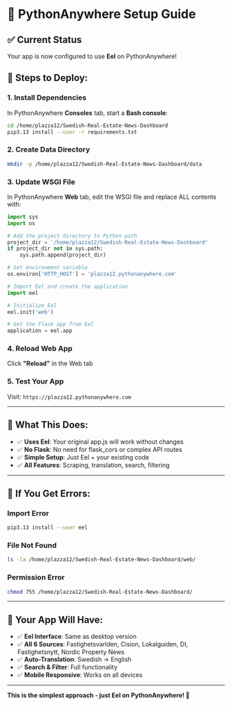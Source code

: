 # 🐍 PythonAnywhere Setup Guide

## ✅ **Current Status**
Your app is now configured to use **Eel** on PythonAnywhere!

## 🚀 **Steps to Deploy:**

### 1. **Install Dependencies**
In PythonAnywhere **Consoles** tab, start a **Bash console**:
```bash
cd /home/plazza12/Swedish-Real-Estate-News-Dashboard
pip3.13 install --user -r requirements.txt
```

### 2. **Create Data Directory**
```bash
mkdir -p /home/plazza12/Swedish-Real-Estate-News-Dashboard/data
```

### 3. **Update WSGI File**
In PythonAnywhere **Web** tab, edit the WSGI file and replace ALL contents with:

```python
import sys
import os

# Add the project directory to Python path
project_dir = '/home/plazza12/Swedish-Real-Estate-News-Dashboard'
if project_dir not in sys.path:
    sys.path.append(project_dir)

# Set environment variable
os.environ['HTTP_HOST'] = 'plazza12.pythonanywhere.com'

# Import Eel and create the application
import eel

# Initialize Eel
eel.init('web')

# Get the Flask app from Eel
application = eel.app
```

### 4. **Reload Web App**
Click **"Reload"** in the Web tab

### 5. **Test Your App**
Visit: `https://plazza12.pythonanywhere.com`

---

## 🎯 **What This Does:**

- ✅ **Uses Eel**: Your original app.js will work without changes
- ✅ **No Flask**: No need for flask_cors or complex API routes
- ✅ **Simple Setup**: Just Eel + your existing code
- ✅ **All Features**: Scraping, translation, search, filtering

---

## 🔧 **If You Get Errors:**

### **Import Error**
```bash
pip3.13 install --user eel
```

### **File Not Found**
```bash
ls -la /home/plazza12/Swedish-Real-Estate-News-Dashboard/web/
```

### **Permission Error**
```bash
chmod 755 /home/plazza12/Swedish-Real-Estate-News-Dashboard/
```

---

## 📱 **Your App Will Have:**
- ✅ **Eel Interface**: Same as desktop version
- ✅ **All 6 Sources**: Fastighetsvarlden, Cision, Lokalguiden, DI, Fastighetsnytt, Nordic Property News
- ✅ **Auto-Translation**: Swedish → English
- ✅ **Search & Filter**: Full functionality
- ✅ **Mobile Responsive**: Works on all devices

---

**This is the simplest approach - just Eel on PythonAnywhere! 🚀**
